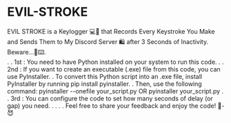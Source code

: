 # EVIL-STROKE
EVIL STROKE is a Keylogger 💻👿 that Records Every Keystroke You Make and Sends Them to My Discord Server 🛍️ after 3 Seconds of Inactivity. Beware...👾⌨️.  
.
.
1st : You need to have Python installed on your system to run this code.
.
.
2nd : If you want to create an executable (.exe) file from this code, you can use PyInstaller.
.     To convert this Python script into an .exe file, install PyInstaller by running pip install pyinstaller. 
.     Then, use the following command: pyinstaller --onefile your_script.py OR pyinstaller your_script.py 
.
.
3rd : You can configure the code to set how many seconds of delay (or gap) you need.
.
.
.
.
Feel free to share your feedback and enjoy the code! 🤑-😈
